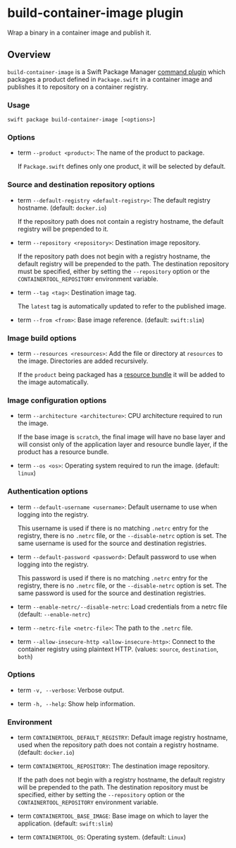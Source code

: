 # build-container-image plugin

Wrap a binary in a container image and publish it.

## Overview

`build-container-image` is a Swift Package Manager [command plugin](https://github.com/swiftlang/swift-package-manager/blob/main/Documentation/Plugins.md#using-a-package-plugin) which packages a product defined in `Package.swift` in a container image and publishes it to repository on a container registry.

### Usage

`swift package build-container-image [<options>]`

### Options

- term `--product <product>`:
  The name of the product to package.

  If `Package.swift` defines only one product, it will be selected by default.

### Source and destination repository options

- term  `--default-registry <default-registry>`:
  The default registry hostname. (default: `docker.io`)

  If the repository path does not contain a registry hostname, the default registry will be prepended to it.

- term  `--repository <repository>`:
  Destination image repository.

  If the repository path does not begin with a registry hostname, the default registry will be prepended to the path.
  The destination repository must be specified, either by setting the `--repository` option or the `CONTAINERTOOL_REPOSITORY` environment variable.

- term  `--tag <tag>`:
  Destination image tag.

  The `latest` tag is automatically updated to refer to the published image.

- term  `--from <from>`:
  Base image reference. (default: `swift:slim`)

### Image build options

- term  `--resources <resources>`:
  Add the file or directory at `resources` to the image.
  Directories are added recursively.

  If the `product` being packaged has a [resource bundle](https://developer.apple.com/documentation/xcode/bundling-resources-with-a-swift-package) it will be added to the image automatically.

### Image configuration options

- term  `--architecture <architecture>`:
  CPU architecture required to run the image.

  If the base image is `scratch`, the final image will have no base layer and will consist only of the application layer and resource bundle layer, if the product has a resource bundle.

- term  `--os <os>`:
  Operating system required to run the image. (default: `linux`)

### Authentication options

- term  `--default-username <username>`:
  Default username to use when logging into the registry.

  This username is used if there is no matching `.netrc` entry for the registry, there is no `.netrc` file, or the `--disable-netrc` option is set.
  The same username is used for the source and destination registries.

- term  `--default-password <password>`:
  Default password to use when logging into the registry.

  This password is used if there is no matching `.netrc` entry for the registry, there is no `.netrc` file, or the `--disable-netrc` option is set.
  The same password is used for the source and destination registries.

- term  `--enable-netrc/--disable-netrc`:
  Load credentials from a netrc file (default: `--enable-netrc`)

- term  `--netrc-file <netrc-file>`:
  The path to the `.netrc` file.

- term  `--allow-insecure-http <allow-insecure-http>`:
  Connect to the container registry using plaintext HTTP. (values: `source`, `destination`, `both`)

### Options

- term  `-v, --verbose`:
  Verbose output.

- term  `-h, --help`:
  Show help information.

### Environment

- term `CONTAINERTOOL_DEFAULT_REGISTRY`:
  Default image registry hostname, used when the repository path does not contain a registry hostname.
  (default: `docker.io`)

- term `CONTAINERTOOL_REPOSITORY`:
  The destination image repository.

  If the path does not begin with a registry hostname, the default registry will be prepended to the path.
  The destination repository must be specified, either by setting the `--repository` option or the `CONTAINERTOOL_REPOSITORY` environment variable.

- term `CONTAINERTOOL_BASE_IMAGE`:
  Base image on which to layer the application.
  (default: `swift:slim`)

- term `CONTAINERTOOL_OS`:
  Operating system.
  (default: `Linux`)
